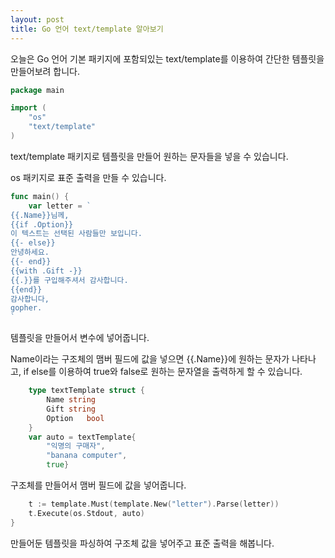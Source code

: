 ```yaml
---
layout: post
title: Go 언어 text/template 알아보기
---
```


오늘은 Go 언어 기본 패키지에 포함되있는 text/template를 이용하여 간단한 템플릿을 만들어보려 합니다.

```go
package main

import (
	"os"
	"text/template"
)
```

text/template 패키지로 템플릿을 만들어 원하는 문자들을 넣을 수 있습니다.

os 패키지로 표준 출력을 만들 수 있습니다.

```go
func main() {
	var letter = `
{{.Name}}님께,
{{if .Option}}
이 텍스트는 선택된 사람들만 보입니다.
{{- else}}
안녕하세요.
{{- end}}
{{with .Gift -}}
{{.}}를 구입해주셔서 감사합니다.
{{end}}
감사합니다,
gopher.
`
```

템플릿을 만들어서 변수에 넣어줍니다.

Name이라는 구조체의 맴버 필드에 값을 넣으면 {{.Name}}에 원하는 문자가 나타나고, if else를 이용하여 true와 false로 원하는 문자열을 출력하게 할 수 있습니다.

```go
	type textTemplate struct {
        Name string
        Gift string
		Option   bool
	}
	var auto = textTemplate{
		"익명의 구매자", 
		"banana computer", 
		true}
```

구조체를 만들어서 맴버 필드에 값을 넣어줍니다.

```go
	t := template.Must(template.New("letter").Parse(letter))
	t.Execute(os.Stdout, auto)
}
```

만들어둔 템플릿을 파싱하여 구조체 값을 넣어주고 표준 출력을 해봅니다.